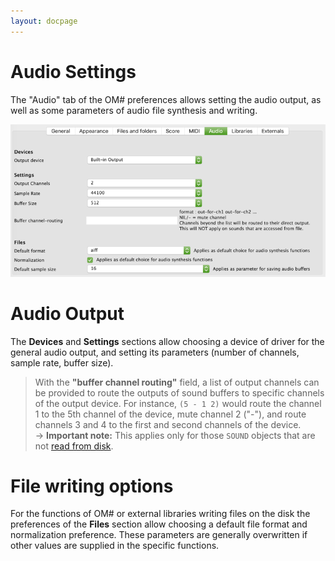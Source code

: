 ```yaml
---
layout: docpage
---
```


# Audio Settings

The "Audio" tab of the OM# preferences allows setting the audio output, as well as some parameters of audio file synthesis and writing.

<img src="audio-settings_img/audio-settings.png"> 

# Audio Output

The **Devices** and **Settings** sections allow choosing a device of driver for the general audio output, and setting its parameters (number of channels, sample rate, buffer size).

> With the **"buffer channel routing"** field, a list of output channels can be provided to route the outputs of sound buffers to specific channels of the output device. For instance, `(5 - 1 2)` would route the channel 1 to the 5th channel of the device, mute channel 2 ("-"), and route channels 3 and 4 to the first and second channels of the device.    
&rarr; **Important note:** This applies only for those `SOUND` objects that are not [read from disk](sound#parameters).

# File writing options

For the functions of OM# or external libraries writing files on the disk the preferences of the **Files** section allow choosing a default file format and normalization preference. These parameters are generally overwritten if other values are supplied in the specific functions.




